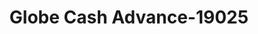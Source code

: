 ---
f_zip-code: 50401
f_state-code: IA
title: Globe Cash Advance-19025
f_phone: 641-422-0300
f_city-only: Mason City
f_address: 1305 4Th Street Southwest Mason City
f_location-unique-id: '19025'
slug: globe-cash-advance-19025
updated-on: '2024-05-30T13:46:58.046Z'
created-on: '2024-05-30T13:36:59.803Z'
published-on: '2024-05-30T13:54:32.469Z'
f_city-state: cms/city/mason-city-ia.md
f_company: cms/company/globe-cash-advance.md
f_state: cms/state/iowa.md
layout: '[payday-loan].html'
tags: payday-loan
---